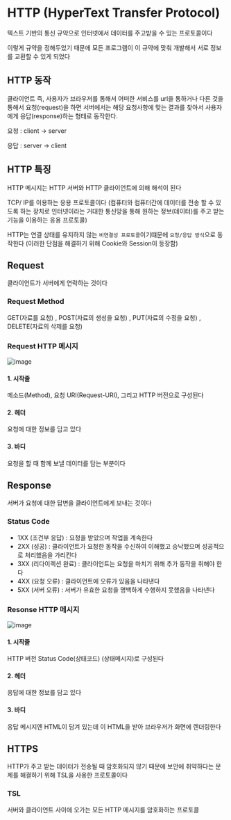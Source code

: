 # HTTP (HyperText Transfer Protocol)

텍스트 기반의 통신 규약으로 인터넷에서 데이터를 주고받을 수 있는 프로토콜이다

이렇게 규약을 정해두었기 때문에 모든 프로그램이 이 규약에 맞춰 개발해서 서로 정보를 교환할 수 있게 되었다

## HTTP 동작

클라이언트 즉, 사용자가 브라우저를 통해서 어떠한 서비스를 url을 통하거나 다른 것을 통해서 요청(request)을 하면
서버에서는 해당 요청사항에 맞는 결과를 찾아서 사용자에게 응답(response)하는 형태로 동작한다.

요청 : client -> server

응답 : server -> client

## HTTP 특징

HTTP 메시지는 HTTP 서버와 HTTP 클라이언트에 의해 해석이 된다

TCP/ IP를 이용하는 응용 프로토콜이다
(컴퓨터와 컴퓨터간에 데이터를 전송 할 수 있도록 하는 장치로 인터넷이라는 거대한 통신망을 통해 원하는 정보(데이터)를 주고 받는 기능을 이용하는 응용 프로토콜)

HTTP는 연결 상태를 유지하지 않는 `비연결성 프로토콜`이기떄문에 `요청/응답 방식`으로 동작한다
(이러한 단점을 해결하기 위해 Cookie와 Session이 등장함)

## Request

클라이언트가 서버에게 연락하는 것이다

### Request Method

GET(자료를 요청) , POST(자료의 생성을 요청) , PUT(자료의 수정을 요청) , DELETE(자료의 삭제를 요청)

### Request HTTP 메시지

![image](https://user-images.githubusercontent.com/82823150/202482572-4266816e-9206-4567-a0f7-9dc73c8f491b.png)

#### 1. 시작줄

메소드(Method), 요청 URI(Request-URI), 그리고 HTTP 버전으로 구성된다

#### 2. 헤더

요청에 대한 정보를 담고 있다

#### 3. 바디

요청을 할 때 함께 보낼 데이터를 담는 부분이다

## Response

서버가 요청에 대한 답변을 클라이언트에게 보내는 것이다

### Status Code

- 1XX (조건부 응답) : 요청을 받았으며 작업을 계속한다
- 2XX (성공) : 클라이언트가 요청한 동작을 수신하여 이해했고 승낙했으며 성공적으로 처리했음을 가리킨다
- 3XX (리다이렉션 완료) : 클라이언트는 요청을 마치기 위해 추가 동작을 취해야 한다
- 4XX (요청 오류) : 클라이언트에 오류가 있음을 나타낸다
- 5XX (서버 오류) : 서버가 유효한 요청을 명백하게 수행하지 못했음을 나타낸다

### Resonse HTTP 메시지

![image](https://user-images.githubusercontent.com/82823150/202488570-b12c1c0a-78e1-45b6-817e-917e49d5e069.png)

#### 1. 시작줄

HTTP 버전 Status Code(상태코드) (상태메시지)로 구성된다

#### 2. 헤더

응답에 대한 정보를 담고 있다

#### 3. 바디

응답 메시지엔 HTML이 담겨 있는데 이 HTML을 받아 브라우저가 화면에 렌더링한다

## HTTPS

HTTP가 주고 받는 데이터가 전송될 때 암호화되지 않기 때문에 보안에 취약하다는 문제를 해결하기 위해 TSL을 사용한 프로토콜이다

### TSL

서버와 클라이언트 사이에 오가는 모든 HTTP 메시지를 암호화하는 프로토콜
